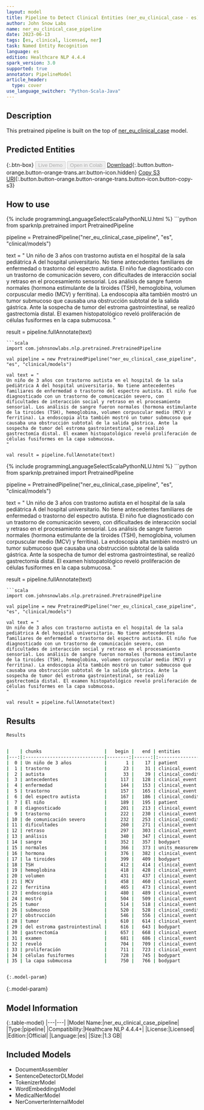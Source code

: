 ```yaml
---
layout: model
title: Pipeline to Detect Clinical Entities (ner_eu_clinical_case - es)
author: John Snow Labs
name: ner_eu_clinical_case_pipeline
date: 2023-06-13
tags: [es, clinical, licensed, ner]
task: Named Entity Recognition
language: es
edition: Healthcare NLP 4.4.4
spark_version: 3.0
supported: true
annotator: PipelineModel
article_header:
  type: cover
use_language_switcher: "Python-Scala-Java"
---
```


## Description

This pretrained pipeline is built on the top of [ner_eu_clinical_case](https://nlp.johnsnowlabs.com/2023/02/01/ner_eu_clinical_case_es.html) model.

## Predicted Entities



{:.btn-box}
<button class="button button-orange" disabled>Live Demo</button>
<button class="button button-orange" disabled>Open in Colab</button>
[Download](https://s3.amazonaws.com/auxdata.johnsnowlabs.com/clinical/models/ner_eu_clinical_case_pipeline_es_4.4.4_3.0_1686652929899.zip){:.button.button-orange.button-orange-trans.arr.button-icon.hidden}
[Copy S3 URI](s3://auxdata.johnsnowlabs.com/clinical/models/ner_eu_clinical_case_pipeline_es_4.4.4_3.0_1686652929899.zip){:.button.button-orange.button-orange-trans.button-icon.button-copy-s3}

## How to use

<div class="tabs-box" markdown="1">
{% include programmingLanguageSelectScalaPythonNLU.html %}
```python
from sparknlp.pretrained import PretrainedPipeline

pipeline = PretrainedPipeline("ner_eu_clinical_case_pipeline", "es", "clinical/models")

text = "
Un niño de 3 años con trastorno autista en el hospital de la sala pediátrica A del hospital universitario. No tiene antecedentes familiares de enfermedad o trastorno del espectro autista. El niño fue diagnosticado con un trastorno de comunicación severo, con dificultades de interacción social y retraso en el procesamiento sensorial. Los análisis de sangre fueron normales (hormona estimulante de la tiroides (TSH), hemoglobina, volumen corpuscular medio (MCV) y ferritina). La endoscopia alta también mostró un tumor submucoso que causaba una obstrucción subtotal de la salida gástrica. Ante la sospecha de tumor del estroma gastrointestinal, se realizó gastrectomía distal. El examen histopatológico reveló proliferación de células fusiformes en la capa submucosa.
"

result = pipeline.fullAnnotate(text)
```
```scala
import com.johnsnowlabs.nlp.pretrained.PretrainedPipeline

val pipeline = new PretrainedPipeline("ner_eu_clinical_case_pipeline", "es", "clinical/models")

val text = "
Un niño de 3 años con trastorno autista en el hospital de la sala pediátrica A del hospital universitario. No tiene antecedentes familiares de enfermedad o trastorno del espectro autista. El niño fue diagnosticado con un trastorno de comunicación severo, con dificultades de interacción social y retraso en el procesamiento sensorial. Los análisis de sangre fueron normales (hormona estimulante de la tiroides (TSH), hemoglobina, volumen corpuscular medio (MCV) y ferritina). La endoscopia alta también mostró un tumor submucoso que causaba una obstrucción subtotal de la salida gástrica. Ante la sospecha de tumor del estroma gastrointestinal, se realizó gastrectomía distal. El examen histopatológico reveló proliferación de células fusiformes en la capa submucosa.
"

val result = pipeline.fullAnnotate(text)
```
</div>

<div class="tabs-box" markdown="1">
{% include programmingLanguageSelectScalaPythonNLU.html %}
```python
from sparknlp.pretrained import PretrainedPipeline

pipeline = PretrainedPipeline("ner_eu_clinical_case_pipeline", "es", "clinical/models")

text = "
Un niño de 3 años con trastorno autista en el hospital de la sala pediátrica A del hospital universitario. No tiene antecedentes familiares de enfermedad o trastorno del espectro autista. El niño fue diagnosticado con un trastorno de comunicación severo, con dificultades de interacción social y retraso en el procesamiento sensorial. Los análisis de sangre fueron normales (hormona estimulante de la tiroides (TSH), hemoglobina, volumen corpuscular medio (MCV) y ferritina). La endoscopia alta también mostró un tumor submucoso que causaba una obstrucción subtotal de la salida gástrica. Ante la sospecha de tumor del estroma gastrointestinal, se realizó gastrectomía distal. El examen histopatológico reveló proliferación de células fusiformes en la capa submucosa.
"

result = pipeline.fullAnnotate(text)
```
```scala
import com.johnsnowlabs.nlp.pretrained.PretrainedPipeline

val pipeline = new PretrainedPipeline("ner_eu_clinical_case_pipeline", "es", "clinical/models")

val text = "
Un niño de 3 años con trastorno autista en el hospital de la sala pediátrica A del hospital universitario. No tiene antecedentes familiares de enfermedad o trastorno del espectro autista. El niño fue diagnosticado con un trastorno de comunicación severo, con dificultades de interacción social y retraso en el procesamiento sensorial. Los análisis de sangre fueron normales (hormona estimulante de la tiroides (TSH), hemoglobina, volumen corpuscular medio (MCV) y ferritina). La endoscopia alta también mostró un tumor submucoso que causaba una obstrucción subtotal de la salida gástrica. Ante la sospecha de tumor del estroma gastrointestinal, se realizó gastrectomía distal. El examen histopatológico reveló proliferación de células fusiformes en la capa submucosa.
"

val result = pipeline.fullAnnotate(text)
```
</div>

## Results

```bash
Results


|    | chunks                       |   begin |   end | entities           |   confidence |
|---:|:-----------------------------|--------:|------:|:-------------------|-------------:|
|  0 | Un niño de 3 años            |       1 |    17 | patient            |     0.68856  |
|  1 | trastorno                    |      23 |    31 | clinical_event     |     0.9976   |
|  2 | autista                      |      33 |    39 | clinical_condition |     0.7979   |
|  3 | antecedentes                 |     117 |   128 | clinical_event     |     0.7161   |
|  4 | enfermedad                   |     144 |   153 | clinical_event     |     0.5444   |
|  5 | trastorno                    |     157 |   165 | clinical_event     |     0.9914   |
|  6 | del espectro autista         |     167 |   186 | clinical_condition |     0.5385   |
|  7 | El niño                      |     189 |   195 | patient            |     0.87065  |
|  8 | diagnosticado                |     201 |   213 | clinical_event     |     0.6442   |
|  9 | trastorno                    |     222 |   230 | clinical_event     |     0.836    |
| 10 | de comunicación severo       |     232 |   253 | clinical_condition |     0.501067 |
| 11 | dificultades                 |     260 |   271 | clinical_event     |     0.8807   |
| 12 | retraso                      |     297 |   303 | clinical_event     |     0.6975   |
| 13 | análisis                     |     340 |   347 | clinical_event     |     0.9664   |
| 14 | sangre                       |     352 |   357 | bodypart           |     0.9251   |
| 15 | normales                     |     366 |   373 | units_measurements |     0.9838   |
| 16 | hormona                      |     376 |   382 | clinical_event     |     0.398    |
| 17 | la tiroides                  |     399 |   409 | bodypart           |     0.37665  |
| 18 | TSH                          |     412 |   414 | clinical_event     |     0.9389   |
| 19 | hemoglobina                  |     418 |   428 | clinical_event     |     0.2746   |
| 20 | volumen                      |     431 |   437 | clinical_event     |     0.9674   |
| 21 | MCV                          |     458 |   460 | clinical_event     |     0.6897   |
| 22 | ferritina                    |     465 |   473 | clinical_event     |     0.8188   |
| 23 | endoscopia                   |     480 |   489 | clinical_event     |     0.9953   |
| 24 | mostró                       |     504 |   509 | clinical_event     |     0.9998   |
| 25 | tumor                        |     514 |   518 | clinical_event     |     0.9866   |
| 26 | submucoso                    |     520 |   528 | clinical_condition |     0.6053   |
| 27 | obstrucción                  |     546 |   556 | clinical_event     |     0.9974   |
| 28 | tumor                        |     610 |   614 | clinical_event     |     0.7284   |
| 29 | del estroma gastrointestinal |     616 |   643 | bodypart           |     0.577067 |
| 30 | gastrectomía                 |     657 |   668 | clinical_event     |     0.9666   |
| 31 | examen                       |     681 |   686 | clinical_event     |     0.9738   |
| 32 | reveló                       |     704 |   709 | clinical_event     |     0.9993   |
| 33 | proliferación                |     711 |   723 | clinical_event     |     0.9996   |
| 34 | células fusiformes           |     728 |   745 | bodypart           |     0.7001   |
| 35 | la capa submucosa            |     750 |   766 | bodypart           |     0.641267 |


{:.model-param}
```

{:.model-param}
## Model Information

{:.table-model}
|---|---|
|Model Name:|ner_eu_clinical_case_pipeline|
|Type:|pipeline|
|Compatibility:|Healthcare NLP 4.4.4+|
|License:|Licensed|
|Edition:|Official|
|Language:|es|
|Size:|1.3 GB|

## Included Models

- DocumentAssembler
- SentenceDetectorDLModel
- TokenizerModel
- WordEmbeddingsModel
- MedicalNerModel
- NerConverterInternalModel